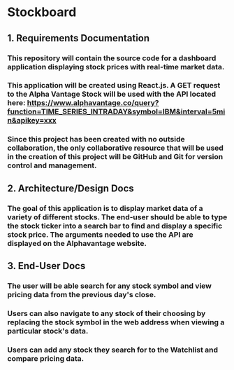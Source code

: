 # Stockboard

## 1. Requirements Documentation

### This repository will contain the source code for a dashboard application displaying stock prices with real-time market data.

### This application will be created using React.js. A GET request to the Alpha Vantage Stock will be used with the API located here: https://www.alphavantage.co/query?function=TIME_SERIES_INTRADAY&symbol=IBM&interval=5min&apikey=xxx

### Since this project has been created with no outside collaboration, the only collaborative resource that will be used in the creation of this project will be GitHub and Git for version control and management.

## 2. Architecture/Design Docs

### The goal of this application is to display market data of a variety of different stocks. The end-user should be able to type the stock ticker into a search bar to find and display a specific stock price. The arguments needed to use the API are displayed on the Alphavantage website.

## 3. End-User Docs

### The user will be able search for any stock symbol and view pricing data from the previous day's close.

### Users can also navigate to any stock of their choosing by replacing the stock symbol in the web address when viewing a particular stock's data.

### Users can add any stock they search for to the Watchlist and compare pricing data.
